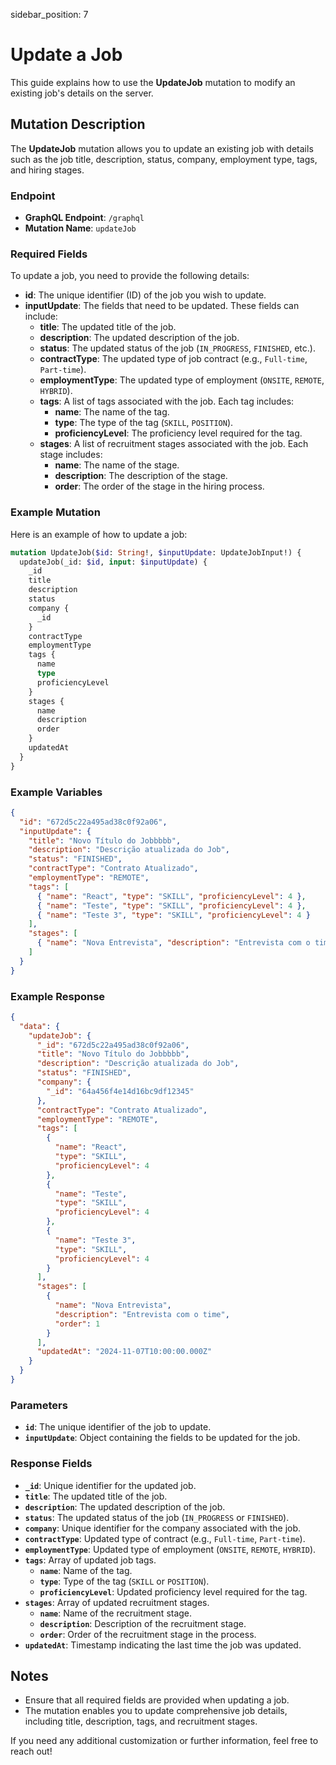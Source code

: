 sidebar_position: 7

# Update a Job

This guide explains how to use the **UpdateJob** mutation to modify an existing job's details on the server.

## Mutation Description

The **UpdateJob** mutation allows you to update an existing job with details such as the job title, description, status, company, employment type, tags, and hiring stages.

### Endpoint

- **GraphQL Endpoint**: `/graphql`
- **Mutation Name**: `updateJob`

### Required Fields

To update a job, you need to provide the following details:

- **id**: The unique identifier (ID) of the job you wish to update.
- **inputUpdate**: The fields that need to be updated. These fields can include:
  - **title**: The updated title of the job.
  - **description**: The updated description of the job.
  - **status**: The updated status of the job (`IN_PROGRESS`, `FINISHED`, etc.).
  - **contractType**: The updated type of job contract (e.g., `Full-time`, `Part-time`).
  - **employmentType**: The updated type of employment (`ONSITE`, `REMOTE`, `HYBRID`).
  - **tags**: A list of tags associated with the job. Each tag includes:
    - **name**: The name of the tag.
    - **type**: The type of the tag (`SKILL`, `POSITION`).
    - **proficiencyLevel**: The proficiency level required for the tag.
  - **stages**: A list of recruitment stages associated with the job. Each stage includes:
    - **name**: The name of the stage.
    - **description**: The description of the stage.
    - **order**: The order of the stage in the hiring process.

### Example Mutation

Here is an example of how to update a job:

```graphql
mutation UpdateJob($id: String!, $inputUpdate: UpdateJobInput!) {
  updateJob(_id: $id, input: $inputUpdate) {
    _id
    title
    description
    status
    company {
      _id
    }
    contractType
    employmentType
    tags {
      name
      type
      proficiencyLevel
    }
    stages {
      name
      description
      order
    }
    updatedAt
  }
}
```

### Example Variables

```json
{
  "id": "672d5c22a495ad38c0f92a06",
  "inputUpdate": {
    "title": "Novo Título do Jobbbbb",
    "description": "Descrição atualizada do Job",
    "status": "FINISHED",
    "contractType": "Contrato Atualizado",
    "employmentType": "REMOTE",
    "tags": [
      { "name": "React", "type": "SKILL", "proficiencyLevel": 4 },
      { "name": "Teste", "type": "SKILL", "proficiencyLevel": 4 },
      { "name": "Teste 3", "type": "SKILL", "proficiencyLevel": 4 }
    ],
    "stages": [
      { "name": "Nova Entrevista", "description": "Entrevista com o time", "order": 1 }
    ]
  }
}
```

### Example Response

```json
{
  "data": {
    "updateJob": {
      "_id": "672d5c22a495ad38c0f92a06",
      "title": "Novo Título do Jobbbbb",
      "description": "Descrição atualizada do Job",
      "status": "FINISHED",
      "company": {
        "_id": "64a456f4e14d16bc9df12345"
      },
      "contractType": "Contrato Atualizado",
      "employmentType": "REMOTE",
      "tags": [
        {
          "name": "React",
          "type": "SKILL",
          "proficiencyLevel": 4
        },
        {
          "name": "Teste",
          "type": "SKILL",
          "proficiencyLevel": 4
        },
        {
          "name": "Teste 3",
          "type": "SKILL",
          "proficiencyLevel": 4
        }
      ],
      "stages": [
        {
          "name": "Nova Entrevista",
          "description": "Entrevista com o time",
          "order": 1
        }
      ],
      "updatedAt": "2024-11-07T10:00:00.000Z"
    }
  }
}
```

### Parameters

- **`id`**: The unique identifier of the job to update.
- **`inputUpdate`**: Object containing the fields to be updated for the job.

### Response Fields

- **`_id`**: Unique identifier for the updated job.
- **`title`**: The updated title of the job.
- **`description`**: The updated description of the job.
- **`status`**: The updated status of the job (`IN_PROGRESS` or `FINISHED`).
- **`company`**: Unique identifier for the company associated with the job.
- **`contractType`**: Updated type of contract (e.g., `Full-time`, `Part-time`).
- **`employmentType`**: Updated type of employment (`ONSITE`, `REMOTE`, `HYBRID`).
- **`tags`**: Array of updated job tags.
  - **`name`**: Name of the tag.
  - **`type`**: Type of the tag (`SKILL` or `POSITION`).
  - **`proficiencyLevel`**: Updated proficiency level required for the tag.
- **`stages`**: Array of updated recruitment stages.
  - **`name`**: Name of the recruitment stage.
  - **`description`**: Description of the recruitment stage.
  - **`order`**: Order of the recruitment stage in the process.
- **`updatedAt`**: Timestamp indicating the last time the job was updated.

## Notes

- Ensure that all required fields are provided when updating a job.
- The mutation enables you to update comprehensive job details, including title, description, tags, and recruitment stages.

If you need any additional customization or further information, feel free to reach out!